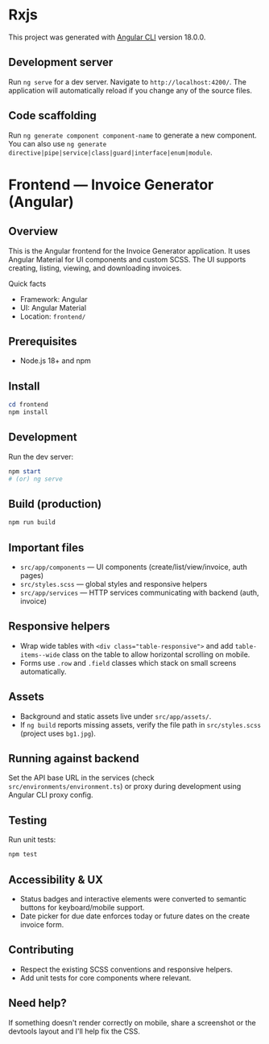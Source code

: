# Rxjs

This project was generated with [Angular CLI](https://github.com/angular/angular-cli) version 18.0.0.

## Development server

Run `ng serve` for a dev server. Navigate to `http://localhost:4200/`. The application will automatically reload if you change any of the source files.

## Code scaffolding

Run `ng generate component component-name` to generate a new component. You can also use `ng generate directive|pipe|service|class|guard|interface|enum|module`.

Frontend — Invoice Generator (Angular)
======================================

Overview
--------
This is the Angular frontend for the Invoice Generator application. It uses Angular Material for UI components and custom SCSS. The UI supports creating, listing, viewing, and downloading invoices.

Quick facts
- Framework: Angular
- UI: Angular Material
- Location: `frontend/`

Prerequisites
-------------
- Node.js 18+ and npm

Install
-------
```powershell
cd frontend
npm install
```

Development
-----------
Run the dev server:

```powershell
npm start
# (or) ng serve
```

Build (production)
------------------
```powershell
npm run build
```

Important files
---------------
- `src/app/components` — UI components (create/list/view/invoice, auth pages)
- `src/styles.scss` — global styles and responsive helpers
- `src/app/services` — HTTP services communicating with backend (auth, invoice)

Responsive helpers
------------------
- Wrap wide tables with `<div class="table-responsive">` and add `table-items--wide` class on the table to allow horizontal scrolling on mobile.
- Forms use `.row` and `.field` classes which stack on small screens automatically.

Assets
------
- Background and static assets live under `src/app/assets/`.
- If `ng build` reports missing assets, verify the file path in `src/styles.scss` (project uses `bg1.jpg`).

Running against backend
------------------------
Set the API base URL in the services (check `src/environments/environment.ts`) or proxy during development using Angular CLI proxy config.

Testing
-------
Run unit tests:

```powershell
npm test
```

Accessibility & UX
------------------
- Status badges and interactive elements were converted to semantic buttons for keyboard/mobile support.
- Date picker for due date enforces today or future dates on the create invoice form.

Contributing
------------
- Respect the existing SCSS conventions and responsive helpers.
- Add unit tests for core components where relevant.

Need help?
----------
If something doesn't render correctly on mobile, share a screenshot or the devtools layout and I'll help fix the CSS.

